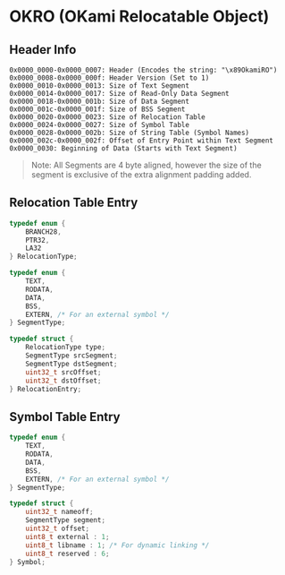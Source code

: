 # OKRO (OKami Relocatable Object)

## Header Info
```
0x0000_0000-0x0000_0007: Header (Encodes the string: "\x89OkamiRO")
0x0000_0008-0x0000_000f: Header Version (Set to 1)
0x0000_0010-0x0000_0013: Size of Text Segment
0x0000_0014-0x0000_0017: Size of Read-Only Data Segment
0x0000_0018-0x0000_001b: Size of Data Segment
0x0000_001c-0x0000_001f: Size of BSS Segment
0x0000_0020-0x0000_0023: Size of Relocation Table
0x0000_0024-0x0000_0027: Size of Symbol Table
0x0000_0028-0x0000_002b: Size of String Table (Symbol Names)
0x0000_002c-0x0000_002f: Offset of Entry Point within Text Segment
0x0000_0030: Beginning of Data (Starts with Text Segment)
```

> Note: All Segments are 4 byte aligned, however the size of the segment is exclusive of the extra alignment padding added.  

## Relocation Table Entry
```c
typedef enum {
    BRANCH28,
    PTR32,
    LA32
} RelocationType;

typedef enum {
    TEXT,
    RODATA,
    DATA,
    BSS,
    EXTERN, /* For an external symbol */
} SegmentType;

typedef struct {
    RelocationType type;
    SegmentType srcSegment;
    SegmentType dstSegment;
    uint32_t srcOffset;
    uint32_t dstOffset;
} RelocationEntry;
```

## Symbol Table Entry
```c
typedef enum {
    TEXT,
    RODATA,
    DATA,
    BSS,
    EXTERN, /* For an external symbol */
} SegmentType;

typedef struct {
    uint32_t nameoff;
    SegmentType segment;
    uint32_t offset;
    uint8_t external : 1;
    uint8_t libname : 1; /* For dynamic linking */
    uint8_t reserved : 6;
} Symbol;
```
